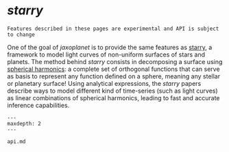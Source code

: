 # *starry*

```{warning}
Features described in these pages are experimental and API is subject to change
```

One of the goal of *jaxoplanet* is to provide the same features as [starry](), a framework to model light curves of non-uniform surfaces of stars and planets. The method behind *starry* consists in decomposing a surface using [spherical harmonics](https://en.wikipedia.org/wiki/Spherical_harmonics): a complete set of orthogonal functions that can serve as basis to represent any function defined on a sphere, meaning any stellar or planetary surface! Using analytical expressions, the *starry* papers describe ways to model different kind of time-series (such as light curves) as linear combinations of spherical harmonics, leading to fast and accurate inference capabilities.

```{toctree}
---
maxdepth: 2
---

api.md

```